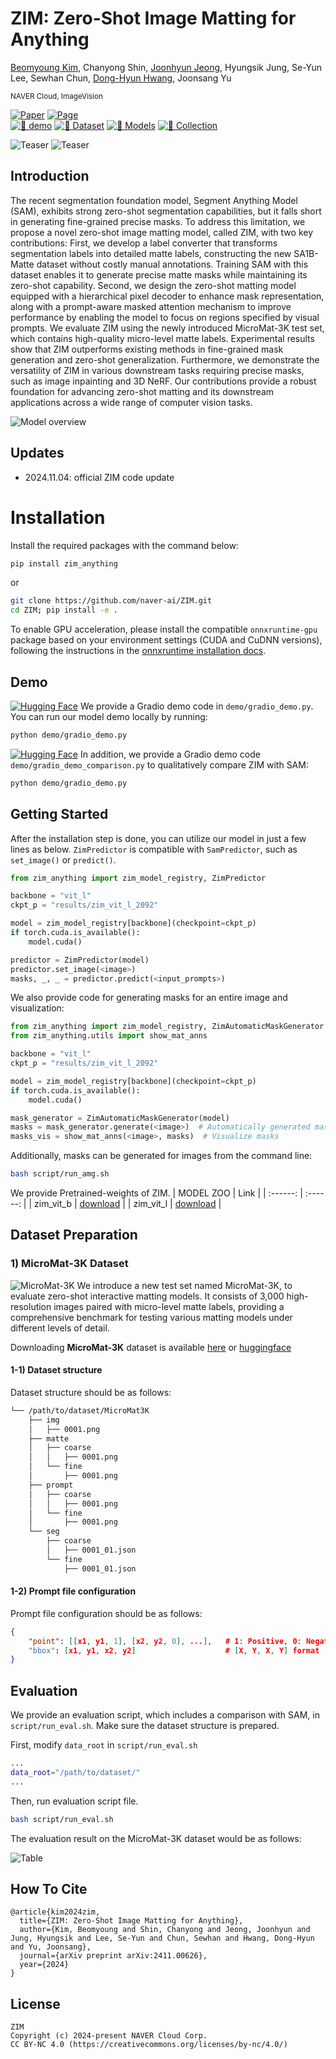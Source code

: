 # ZIM: Zero-Shot Image Matting for Anything

[Beomyoung Kim](https://beomyoung-kim.github.io/), Chanyong Shin, [Joonhyun Jeong](https://bestdeveloper691.github.io/), Hyungsik Jung, Se-Yun Lee, Sewhan Chun, [Dong-Hyun Hwang](https://hwangdonghyun.github.io/), Joonsang Yu<br>

<sub>NAVER Cloud, ImageVision</sub><br />

[![Paper](https://img.shields.io/badge/Paper-arxiv-red)](https://arxiv.org/pdf/2411.00626)
[![Page](https://img.shields.io/badge/Project_page-blue)](https://naver-ai.github.io/ZIM) 	
[![🤗 demo](https://img.shields.io/badge/Hugging%20Face-Demo-FFD21E?logo=huggingface&logo)](https://huggingface.co/spaces/naver-iv/ZIM_Zero-Shot-Image-Matting)
[![🤗 Dataset](https://img.shields.io/badge/Hugging%20Face%20Dataset-FFD21E?logo=huggingface&logoColor=000)](https://huggingface.co/datasets/naver-iv/MicroMat-3K)
[![🤗 Models](https://img.shields.io/badge/%F0%9F%A4%97-Models-yellow)](https://huggingface.co/models?search=naver-iv/zim)
[![🤗 Collection](https://img.shields.io/badge/Hugging%20Face%20Collection-FFD21E?logo=huggingface&logoColor=000)](https://huggingface.co/collections/naver-iv/zim-6739a32211b7efeeed83b674)

![Teaser](https://github.com/naver-ai/ZIM/releases/download/asset-v1/amg.gif)
![Teaser](https://github.com/naver-ai/ZIM/releases/download/asset-v1/teaser.png)

## Introduction

The recent segmentation foundation model, Segment Anything Model (SAM), exhibits strong zero-shot segmentation capabilities, but it falls short in generating fine-grained precise masks. To address this limitation, we propose a novel zero-shot image matting model, called ZIM, with two key contributions: First, we develop a label converter that transforms segmentation labels into detailed matte labels, constructing the new SA1B-Matte dataset without costly manual annotations. Training SAM with this dataset enables it to generate precise matte masks while maintaining its zero-shot capability. Second, we design the zero-shot matting model equipped with a hierarchical pixel decoder to enhance mask representation, along with a prompt-aware masked attention mechanism to improve performance by enabling the model to focus on regions specified by visual prompts. We evaluate ZIM using the newly introduced MicroMat-3K test set, which contains high-quality micro-level matte labels. Experimental results show that ZIM outperforms existing methods in fine-grained mask generation and zero-shot generalization. Furthermore, we demonstrate the versatility of ZIM in various downstream tasks requiring precise masks, such as image inpainting and 3D NeRF. Our contributions provide a robust foundation for advancing zero-shot matting and its downstream applications across a wide range of computer vision tasks. 

![Model overview](https://github.com/naver-ai/ZIM/releases/download/asset-v1/method_overview.png)

## Updates    
- 2024.11.04: official ZIM code update


# Installation

Install the required packages with the command below:
```bash
pip install zim_anything
```

or
```bash
git clone https://github.com/naver-ai/ZIM.git
cd ZIM; pip install -e .
```

To enable GPU acceleration, please install the compatible `onnxruntime-gpu` package based on your environment settings (CUDA and CuDNN versions), following the instructions in the [onnxruntime installation docs](https://onnxruntime.ai/docs/execution-providers/CUDA-ExecutionProvider.html#requirements).


## Demo

[![Hugging Face](https://img.shields.io/badge/Hugging%20Face-FFD21E?logo=huggingface&logoColor=000)](https://huggingface.co/spaces/naver-iv/ZIM_Zero-Shot-Image-Matting)  We provide a Gradio demo code in `demo/gradio_demo.py`. You can run our model demo locally by running:

```bash
python demo/gradio_demo.py
```

[![Hugging Face](https://img.shields.io/badge/Hugging%20Face-FFD21E?logo=huggingface&logoColor=000)](https://huggingface.co/spaces/naver-iv/ZIM_demo_with_SAM)  In addition, we provide a Gradio demo code `demo/gradio_demo_comparison.py` to qualitatively compare ZIM with SAM:

```bash
python demo/gradio_demo.py
```
## Getting Started

After the installation step is done, you can utilize our model in just a few lines as below. `ZimPredictor` is compatible with `SamPredictor`, such as `set_image()` or `predict()`.
```python
from zim_anything import zim_model_registry, ZimPredictor

backbone = "vit_l"
ckpt_p = "results/zim_vit_l_2092"

model = zim_model_registry[backbone](checkpoint=ckpt_p)
if torch.cuda.is_available():
    model.cuda()

predictor = ZimPredictor(model)
predictor.set_image(<image>)
masks, _, _ = predictor.predict(<input_prompts>)
```

We also provide code for generating masks for an entire image and visualization:

```python
from zim_anything import zim_model_registry, ZimAutomaticMaskGenerator
from zim_anything.utils import show_mat_anns

backbone = "vit_l"
ckpt_p = "results/zim_vit_l_2092"

model = zim_model_registry[backbone](checkpoint=ckpt_p)
if torch.cuda.is_available():
    model.cuda()

mask_generator = ZimAutomaticMaskGenerator(model)
masks = mask_generator.generate(<image>)  # Automatically generated masks
masks_vis = show_mat_anns(<image>, masks)  # Visualize masks
```

Additionally, masks can be generated for images from the command line:
```bash
bash script/run_amg.sh
```

We provide Pretrained-weights of ZIM.
|   MODEL ZOO  | Link |
| :------:  | :------:  |
| zim_vit_b | [download](https://huggingface.co/naver-iv/zim-anything-vitb/tree/main/zim_vit_b_2043) |
| zim_vit_l | [download](https://huggingface.co/naver-iv/zim-anything-vitl/tree/main/zim_vit_l_2092) |


## Dataset Preparation

### 1) MicroMat-3K Dataset
![MicroMat-3K](https://github.com/naver-ai/ZIM/releases/download/asset-v1/qualitative_micromat.png)
We introduce a new test set named MicroMat-3K, to evaluate zero-shot interactive matting models. It consists of 3,000 high-resolution images paired with micro-level matte labels, providing a comprehensive benchmark for testing various matting models under different levels of detail.

Downloading **MicroMat-3K** dataset is available [here](https://github.com/naver-ai/ZIM/releases/download/testset-v1/MicroMat3K.tar) or [huggingface](https://huggingface.co/datasets/naver-iv/MicroMat-3K)

#### 1-1) Dataset structure

Dataset structure should be as follows:
```bash
└── /path/to/dataset/MicroMat3K
    ├── img
    │   ├── 0001.png
    ├── matte
    │   ├── coarse
    │   │   ├── 0001.png
    │   └── fine
    │       ├── 0001.png
    ├── prompt
    │   ├── coarse
    │   │   ├── 0001.png
    │   └── fine
    │       ├── 0001.png
    └── seg
        ├── coarse
        │   ├── 0001_01.json
        └── fine
            ├── 0001_01.json
```

#### 1-2) Prompt file configuration

Prompt file configuration should be as follows:
```json
{
    "point": [[x1, y1, 1], [x2, y2, 0], ...],   # 1: Positive, 0: Negative prompt
    "bbox": [x1, y1, x2, y2]                    # [X, Y, X, Y] format
}
```

## Evaluation

We provide an evaluation script, which includes a comparison with SAM, in `script/run_eval.sh`. Make sure the dataset structure is prepared.

First, modify `data_root` in `script/run_eval.sh`
```bash
...
data_root="/path/to/dataset/"
...
```

Then, run evaluation script file.
```bash
bash script/run_eval.sh
```

The evaluation result on the MicroMat-3K dataset would be as follows:

![Table](https://github.com/naver-ai/ZIM/releases/download/asset-v1/Table1.png)


## How To Cite

```
@article{kim2024zim,
  title={ZIM: Zero-Shot Image Matting for Anything},
  author={Kim, Beomyoung and Shin, Chanyong and Jeong, Joonhyun and Jung, Hyungsik and Lee, Se-Yun and Chun, Sewhan and Hwang, Dong-Hyun and Yu, Joonsang},
  journal={arXiv preprint arXiv:2411.00626},
  year={2024}
}
```

## License

```
ZIM
Copyright (c) 2024-present NAVER Cloud Corp.
CC BY-NC 4.0 (https://creativecommons.org/licenses/by-nc/4.0/)  
```
